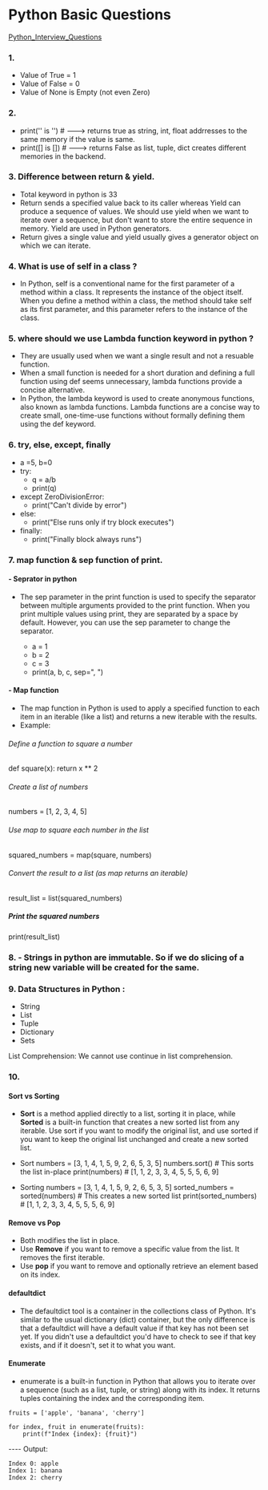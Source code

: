 # Python Basic Questions

[Python_Interview_Questions](https://colab.research.google.com/drive/18crmbaBn4AFYd8RUefb-LynmbU69uqlX)

### 1. 
- Value of True = 1 
- Value of False = 0 
- Value of None is Empty (not even Zero)

### 2. 
- print('' is '') # ---> returns true as string, int, float addrresses to the same memory if the value is same.
- print([] is []) # ---> returns False as list, tuple, dict creates different memories in the backend.
### 3. Difference between return & yield.
- Total keyword in python is 33
- Return sends a specified value back to its caller whereas Yield can produce a sequence of values.
  We should use yield when we want to iterate over a sequence, but don't want to store the entire sequence in memory. Yield are used in Python generators.
- Return gives a single value and yield usually gives a generator object on which we can iterate.

### 4. What is use of self in a class ?
- In Python, self is a conventional name for the first parameter of a method within a class.
  It represents the instance of the object itself. When you define a method within a class, the method should take self as its first parameter,
  and this parameter refers to the instance of the class.

### 5. where should we use Lambda function keyword in python ?
- They are usually used when we want a single result and not a resuable function.
- When a small function is needed for a short duration and defining a full function using def seems unnecessary, lambda functions provide a concise alternative.
- In Python, the lambda keyword is used to create anonymous functions, also known as lambda functions.
  Lambda functions are a concise way to create small, one-time-use functions without formally defining them using the def keyword.

### 6. try, else, except, finally
- a =5, b=0
- try:
  - q = a/b
  - print(q)
- except ZeroDivisionError:
  - print("Can't divide by error")
- else:
  - print("Else runs only if try block executes")
- finally:
  - print("Finally block always runs")

### 7. map function & sep function of print.

#### - Seprator in python
- The sep parameter in the print function is used to specify the separator between multiple arguments provided to the print function.
   When you print multiple values using print, they are separated by a space by default. However, you can use the sep parameter to change the separator.
   
  - a = 1
  - b = 2
  - c = 3
  - print(a, b, c, sep=", ")
 
#### - Map function 
- The map function in Python is used to apply a specified function to each item in an iterable (like a list) and returns a new iterable with the results.
- Example:
 ###### Define a function to square a number
def square(x):
    return x ** 2

###### Create a list of numbers
numbers = [1, 2, 3, 4, 5]

###### Use map to square each number in the list
squared_numbers = map(square, numbers)

###### Convert the result to a list (as map returns an iterable)
result_list = list(squared_numbers)

##### Print the squared numbers
print(result_list)


 ### 8. - Strings in python are immutable. So if we do slicing of a string new variable will be created for the same.

 ### 9. Data Structures in Python :
 - String
 - List
 - Tuple
 - Dictionary
 - Sets

 List Comprehension: We cannot use continue in list comprehension.

### 10. 
#### Sort vs Sorting 
- **Sort** is a method applied directly to a list, sorting it in place,
  while **Sorted** is a built-in function that creates a new sorted list from any iterable.
  Use sort if you want to modify the original list, and use sorted if you want to keep the original list unchanged and create a new sorted list.
 - Sort
    numbers = [3, 1, 4, 1, 5, 9, 2, 6, 5, 3, 5]
    numbers.sort()  # This sorts the list in-place
    print(numbers)  # [1, 1, 2, 3, 3, 4, 5, 5, 5, 6, 9]

- Sorting
    numbers = [3, 1, 4, 1, 5, 9, 2, 6, 5, 3, 5]
    sorted_numbers = sorted(numbers)  # This creates a new sorted list
    print(sorted_numbers)  # [1, 1, 2, 3, 3, 4, 5, 5, 5, 6, 9]
  

#### Remove vs Pop  

- Both modifies the list in place.
- Use **Remove** if you want to remove a specific value from the list. It removes the first iterable.
- Use **pop** if you want to remove and optionally retrieve an element based on its index.


#### defaultdict

- The defaultdict tool is a container in the collections class of Python.
  It's similar to the usual dictionary (dict) container, but the only difference is that a defaultdict will have a default value
  if that key has not been set yet. If you didn't use a defaultdict you'd have to check to see if that key exists, and if it doesn't, set it to what you want.

#### Enumerate

- enumerate is a built-in function in Python that allows you to iterate over a sequence (such as a list, tuple, or string) along with its index.
It returns tuples containing the index and the corresponding item.

```
fruits = ['apple', 'banana', 'cherry']

for index, fruit in enumerate(fruits):
    print(f"Index {index}: {fruit}")
```

---- Output:
```
Index 0: apple
Index 1: banana
Index 2: cherry
```

  
